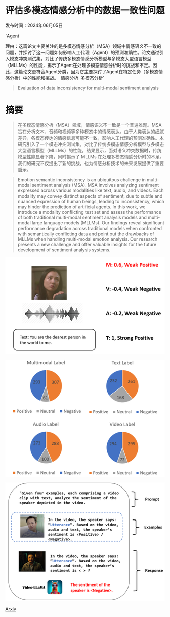 # 评估多模态情感分析中的数据一致性问题

发布时间：2024年06月05日

`Agent

理由：这篇论文主要关注的是多模态情感分析（MSA）领域中情感语义不一致的问题，并探讨了这一问题如何影响人工代理（Agent）的预测准确性。论文通过引入模态冲突测试集，对比了传统多模态情感分析模型与多模态大型语言模型（MLLMs）的性能，揭示了Agent在处理多模态情感分析时的挑战和不足。因此，这篇论文更符合Agent分类，因为它主要探讨了Agent在特定任务（多模态情感分析）中的性能和挑战。` `情感分析` `多模态分析`

> Evaluation of data inconsistency for multi-modal sentiment analysis

# 摘要

> 在多模态情感分析（MSA）领域，情感语义不一致是一个普遍难题。MSA 旨在分析文本、音频和视频等多种模态中的情感表达。由于人类表达的细腻差异，各模态传达的情感信息可能不一致，影响人工代理的预测准确性。本研究引入了一个模态冲突测试集，对比了传统多模态情感分析模型与多模态大型语言模型（MLLMs）的性能。结果显示，面对语义冲突数据时，传统模型性能显著下降，同时揭示了 MLLMs 在处理多模态情感分析时的不足。我们的研究不仅提出了新的挑战，也为情感分析技术的未来发展提供了重要启示。

> Emotion semantic inconsistency is an ubiquitous challenge in multi-modal sentiment analysis (MSA). MSA involves analyzing sentiment expressed across various modalities like text, audio, and videos. Each modality may convey distinct aspects of sentiment, due to subtle and nuanced expression of human beings, leading to inconsistency, which may hinder the prediction of artificial agents. In this work, we introduce a modality conflicting test set and assess the performance of both traditional multi-modal sentiment analysis models and multi-modal large language models (MLLMs). Our findings reveal significant performance degradation across traditional models when confronted with semantically conflicting data and point out the drawbacks of MLLMs when handling multi-modal emotion analysis. Our research presents a new challenge and offer valuable insights for the future development of sentiment analysis systems.

![评估多模态情感分析中的数据一致性问题](../../../paper_images/2406.03004/conflict.png)

![评估多模态情感分析中的数据一致性问题](../../../paper_images/2406.03004/distri.png)

![评估多模态情感分析中的数据一致性问题](../../../paper_images/2406.03004/mllm.png)

[Arxiv](https://arxiv.org/abs/2406.03004)